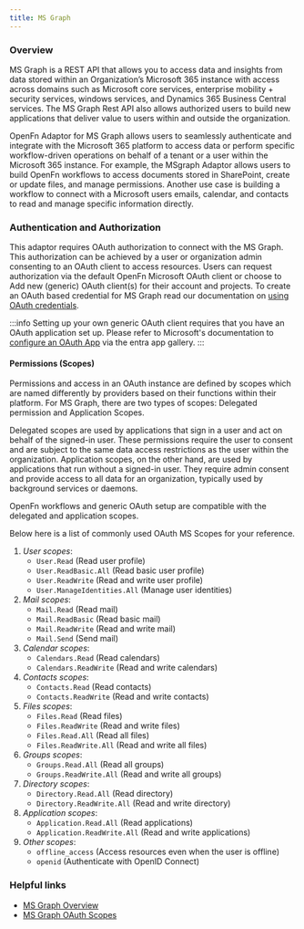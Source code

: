 ```yaml
---
title: MS Graph
---
```


### Overview

MS Graph is a REST API that allows you to access data and insights from data stored within an 
Organization’s Microsoft 365 instance with access across domains such as Microsoft core services, 
enterprise mobility + security services, windows services, and Dynamics 365 Business Central services. 
The MS Graph Rest API also allows authorized users to build new applications that deliver value to 
users within and outside the organization. 

OpenFn Adaptor for MS Graph allows users to seamlessly authenticate and integrate with the Microsoft 365 
platform to access data or perform specific workflow-driven operations on behalf of a tenant or a 
user within the Microsoft 365 instance.  For example, the MSgraph Adaptor allows users to build 
OpenFn workflows to access documents stored in SharePoint, create or update files, and manage 
permissions. Another use case is building a workflow to connect with a Microsoft users emails, 
calendar, and contacts to read and manage specific information directly.


### Authentication and Authorization

This adaptor requires OAuth authorization to connect with the MS Graph. This authorization can be achieved 
by a user or organization admin consenting to an OAuth client to access resources. Users can request 
authorization via the default OpenFn Microsoft OAuth client or choose to Add new (generic) OAuth client(s) 
for their account and projects. To create an OAuth based credential for MS Graph read our documentation on 
[using OAuth credentials](documentation/build/credentials#use-oauth2-credentials). 

:::info 
Setting up your own generic OAuth client requires that you have an OAuth application set up. 
Please refer to Microsoft's documentation to [configure an OAuth App](https://learn.microsoft.com/en-us/entra/identity/saas-apps/openidoauth-tutorial)
via the entra app gallery.
:::

#### Permissions (Scopes)
Permissions and access in an OAuth instance are defined by scopes which are named differently by providers based 
on their functions within their platform. For MS Graph, there are two types of scopes: Delegated permission and 
Application Scopes. 

Delegated scopes are used by applications that sign in a user and act on behalf of the signed-in user. These 
permissions require the user to consent and are subject to the same data access restrictions as the user 
within the organization. Application scopes, on the other hand, are used by applications that run without a 
signed-in user. They require admin consent and provide access to all data for an organization, typically 
used by background services or daemons. 

OpenFn workflows and generic OAuth setup are compatible with the delegated and application scopes. 

Below here is a list of commonly used OAuth MS Scopes for your reference. 

1. _User scopes_:
   - `User.Read` (Read user profile)
   - `User.ReadBasic.All` (Read basic user profile)
   - `User.ReadWrite` (Read and write user profile)
   - `User.ManageIdentities.All` (Manage user identities)
2. _Mail scopes_:
   - `Mail.Read` (Read mail)
   - `Mail.ReadBasic` (Read basic mail)
   - `Mail.ReadWrite` (Read and write mail)
   - `Mail.Send` (Send mail)
3. _Calendar scopes_:
   - `Calendars.Read` (Read calendars)
   - `Calendars.ReadWrite` (Read and write calendars)
4. _Contacts scopes_:
   - `Contacts.Read` (Read contacts)
   - `Contacts.ReadWrite` (Read and write contacts)
5. _Files scopes_:
   - `Files.Read` (Read files)
   - `Files.ReadWrite` (Read and write files)
   - `Files.Read.All` (Read all files)
   - `Files.ReadWrite.All` (Read and write all files)
6. _Groups scopes_:
   - `Groups.Read.All` (Read all groups)
   - `Groups.ReadWrite.All` (Read and write all groups)
7. _Directory scopes_:
   - `Directory.Read.All` (Read directory)
   - `Directory.ReadWrite.All` (Read and write directory)
8. _Application scopes_:
   - `Application.Read.All` (Read applications)
   - `Application.ReadWrite.All` (Read and write applications)
9. _Other scopes_:
   - `offline_access` (Access resources even when the user is offline)
   - `openid` (Authenticate with OpenID Connect)

### Helpful links
- [MS Graph Overview](https://learn.microsoft.com/en-us/graph/overview)
- [MS Graph OAuth Scopes](https://learn.microsoft.com/en-us/entra/identity-platform/scopes-oidc)